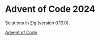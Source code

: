 # Advent of Code 2024

Solutions in Zig (version 0.13.0).

[Advent of Code](https://adventofcode.com/2024)
